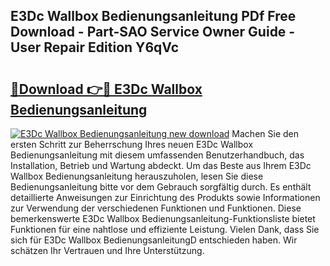 ## E3Dc Wallbox Bedienungsanleitung PDf Free Download - Part-SAO Service Owner Guide - User Repair Edition Y6qVc

# <h2><a href="http://df5rwtf.blite.top/?on=E3Dc+Wallbox+Bedienungsanleitung">🔗Download 👉🔴 E3Dc Wallbox Bedienungsanleitung</a></h2>

[![E3Dc Wallbox Bedienungsanleitung new download](https://i.imgur.com/lujVjoI.png)](http://df5rwtf.blite.top/?on=E3Dc+Wallbox+Bedienungsanleitung)
Machen Sie den ersten Schritt zur Beherrschung Ihres neuen E3Dc Wallbox Bedienungsanleitung mit diesem umfassenden Benutzerhandbuch, das Installation, Betrieb und Wartung abdeckt. Um das Beste aus Ihrem E3Dc Wallbox Bedienungsanleitung herauszuholen, lesen Sie diese Bedienungsanleitung bitte vor dem Gebrauch sorgfältig durch. Es enthält detaillierte Anweisungen zur Einrichtung des Produkts sowie Informationen zur Verwendung der verschiedenen Funktionen und Funktionen. Diese bemerkenswerte E3Dc Wallbox Bedienungsanleitung-Funktionsliste bietet Funktionen für eine nahtlose und effiziente Leistung. Vielen Dank, dass Sie sich für E3Dc Wallbox BedienungsanleitungD entschieden haben. Wir schätzen Ihr Vertrauen und Ihre Unterstützung.
